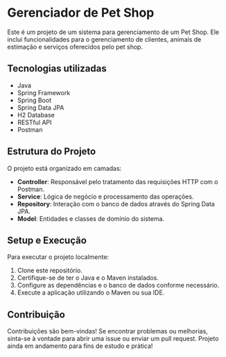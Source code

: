 # Gerenciador de Pet Shop

Este é um projeto de um sistema para gerenciamento de um Pet Shop. Ele inclui funcionalidades para o gerenciamento de clientes, animais de estimação e serviços oferecidos pelo pet shop.

## Tecnologias utilizadas

- Java
- Spring Framework
- Spring Boot
- Spring Data JPA
- H2 Database
- RESTful API
- Postman

## Estrutura do Projeto

O projeto está organizado em camadas:

- **Controller**: Responsável pelo tratamento das requisições HTTP com o Postman.
- **Service**: Lógica de negócio e processamento das operações.
- **Repository**: Interação com o banco de dados através do Spring Data JPA.
- **Model**: Entidades e classes de domínio do sistema.


## Setup e Execução

Para executar o projeto localmente:

1. Clone este repositório.
2. Certifique-se de ter o Java e o Maven instalados.
3. Configure as dependências e o banco de dados conforme necessário.
4. Execute a aplicação utilizando o Maven ou sua IDE.

## Contribuição

Contribuições são bem-vindas! Se encontrar problemas ou melhorias, sinta-se à vontade para abrir uma issue ou enviar um pull request.
Projeto ainda em andamento para fins de estudo e prática!


